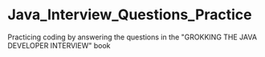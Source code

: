 # Java_Interview_Questions_Practice
Practicing coding by answering the questions in the "GROKKING THE JAVA DEVELOPER INTERVIEW" book
